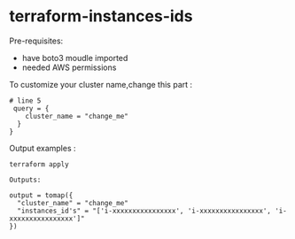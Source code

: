 # terraform-instances-ids
Pre-requisites:
- have boto3 moudle imported
- needed AWS permissions 


To customize your cluster name,change this part :
```
# line 5
 query = {
    cluster_name = "change_me"
  }
}
```

Output examples :

```
terraform apply
```
```
Outputs:

output = tomap({
  "cluster_name" = "change_me"
  "instances_id's" = "['i-xxxxxxxxxxxxxxxx', 'i-xxxxxxxxxxxxxxxx', 'i-xxxxxxxxxxxxxxxx']"
})
```
